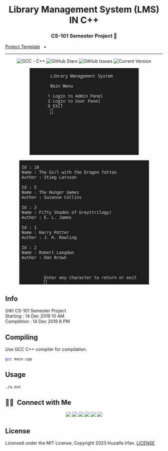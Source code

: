 <br />

<div align="center">
  <h1>Library Management System (LMS) IN C++</h1>
  <p><h3 align="center"> CS-101 Semester Project 🚀</h3></p>
</div>

[Project Template](Project%20Template.pdf)
&nbsp;&nbsp;•&nbsp;&nbsp;


<hr>

<div align="center">

![GCC - C++](https://img.shields.io/badge/gcc-v11+-blue.svg)
![GitHub Stars](https://img.shields.io/github/stars/HuzaifaIrfan/LMS-CS-101.svg)
![GitHub Issues](https://img.shields.io/github/issues/HuzaifaIrfan/LMS-CS-101.svg)
![Current Version](https://img.shields.io/badge/version-1.0.0-green.svg)

![Screen Shot](/img/app-ss.png)

![Screen Shot](/img/books.png)

</div>

## Info

GIKI CS-101 Semester Project
 <br>
Starting : 14 Dec 2019  10 AM
 <br>
Completion : 14 Dec 2019 8 PM

## Compiling

Use GCC C++ compiler for compilation.

```bash
gcc main.cpp
```

## Usage

```bash
./a.out
```

## 🤝🏻 &nbsp;Connect with Me

<p align="center">
<a href="https://www.huzaifairfan.com"><img src="https://img.shields.io/badge/-huzaifairfan.com-1aa260?style=flat&logo=Google-Chrome&logoColor=white"/></a>
<a href="https://www.linkedin.com/in/huzaifairfan/"><img src="https://img.shields.io/badge/-Huzaifa%20Irfan-0072b1?style=flat&logo=Linkedin&logoColor=white"/></a>
<a href="https://github.com/HuzaifaIrfan/"><img src="https://img.shields.io/badge/-Huzaifa%20Irfan-4078c0?style=flat&logo=Github&logoColor=white"/></a>
<a href="mailto:contact@huzaifairfan.com"><img src="https://img.shields.io/badge/-contact@huzaifairfan.com-c71610?style=flat&logo=Gmail&logoColor=white"/></a>
<a href="https://www.instagram.com/huzaifairfan2001/"><img src="https://img.shields.io/badge/-@huzaifairfan2001-cd486b?style=flat&logo=Instagram&logoColor=white"/></a>
<a href="https://www.facebook.com/huzaifairfan2001/"><img src="https://img.shields.io/badge/-@huzaifairfan2001-4267B2?style=flat&logo=Facebook&logoColor=white"/></a>
</p>

## License

Licensed under the MIT License, Copyright 2023 Huzaifa Irfan. [LICENSE](LICENSE)